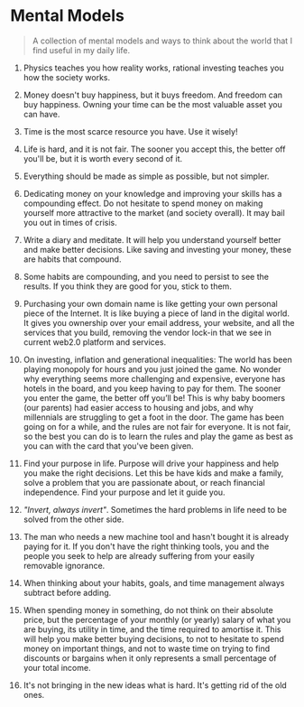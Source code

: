 # Mental Models
> A collection of mental models and ways to think about the world that I find useful in my daily life.
1. Physics teaches you how reality works, rational investing teaches you how the society works.

1. Money doesn't buy happiness, but it buys freedom. And freedom can buy happiness. Owning your time can be the most valuable asset you can have.

1. Time is the most scarce resource you have. Use it wisely!

1. Life is hard, and it is not fair. The sooner you accept this, the better off you'll be, but it is worth every second of it.

1. Everything should be made as simple as possible, but not simpler.

1. Dedicating money on your knowledge and improving your skills has a compounding effect. Do not hesitate to spend money on making yourself more attractive to the market (and society overall). It may bail you out in times of crisis.

1. Write a diary and meditate. It will help you understand yourself better and make better decisions. Like saving and investing your money, these are habits that compound.

1. Some habits are compounding, and you need to persist to see the results. If you think they are good for you, stick to them.

1. Purchasing your own domain name is like getting your own personal piece of the Internet. It is like buying a piece of land in the digital world. It gives you ownership over your email address, your website, and all the services that you build, removing the vendor lock-in that we see in current web2.0 platform and services.

1. On investing, inflation and generational inequalities: The world has been playing monopoly for hours and you just joined the game. No wonder why everything seems more challenging and expensive, everyone has hotels in the board, and you keep having to pay for them. The sooner you enter the game, the better off you’ll be! This is why baby boomers (our parents) had easier access to housing and jobs, and why millennials are struggling to get a foot in the door. The game has been going on for a while, and the rules are not fair for everyone. It is not fair, so the best you can do is to learn the rules and play the game as best as you can with the card that you've been given.
 
1. Find your purpose in life. Purpose will drive your happiness and help you make the right decisions. Let this be have kids and make a family, solve a problem that you are passionate about, or reach financial independence. Find your purpose and let it guide you.

1. _"Invert, always invert"_. Sometimes the hard problems in life need to be solved from the other side. 

1. The man who needs a new machine tool and hasn't bought it is already paying for it. If you don't have the right thinking tools, you and the people you seek to help are already suffering from your easily removable ignorance.

1. When thinking about your habits, goals, and time management always subtract before adding.

1. When spending money in something, do not think on their absolute price, but the percentage of your monthly (or yearly) salary of what you are buying, its utility in time, and the time required to amortise it. This will help you make better buying decisions, to not to hesitate to spend money on important things, and not to waste time on trying to find discounts or bargains when it only represents a small percentage of your total income.

1. It's not bringing in the new ideas what is hard. It's getting rid of the old ones.
